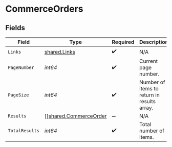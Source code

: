 # CommerceOrders


## Fields

| Field                                                                 | Type                                                                  | Required                                                              | Description                                                           |
| --------------------------------------------------------------------- | --------------------------------------------------------------------- | --------------------------------------------------------------------- | --------------------------------------------------------------------- |
| `Links`                                                               | [shared.Links](../../../pkg/models/shared/links.md)                   | :heavy_check_mark:                                                    | N/A                                                                   |
| `PageNumber`                                                          | *int64*                                                               | :heavy_check_mark:                                                    | Current page number.                                                  |
| `PageSize`                                                            | *int64*                                                               | :heavy_check_mark:                                                    | Number of items to return in results array.                           |
| `Results`                                                             | [][shared.CommerceOrder](../../../pkg/models/shared/commerceorder.md) | :heavy_minus_sign:                                                    | N/A                                                                   |
| `TotalResults`                                                        | *int64*                                                               | :heavy_check_mark:                                                    | Total number of items.                                                |